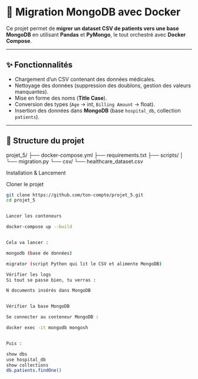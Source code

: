 # 🏥 Migration MongoDB avec Docker

Ce projet permet de **migrer un dataset CSV de patients vers une base MongoDB** en utilisant **Pandas** et **PyMongo**, le tout orchestré avec **Docker Compose**.

---

## ✨ Fonctionnalités
- Chargement d’un CSV contenant des données médicales.  
- Nettoyage des données (suppression des doublons, gestion des valeurs manquantes).  
- Mise en forme des noms (**Title Case**).  
- Conversion des types (`Age` → int, `Billing Amount` → float).  
- Insertion des données dans **MongoDB** (base `hospital_db`, collection `patients`).  

---

## 📂 Structure du projet


projet_5/
├── docker-compose.yml
├── requirements.txt
├── scripts/
│   └── migration.py
└── csv/
    └── healthcare_dataset.csv



Installation & Lancement

Cloner le projet

```bash
git clone https://github.com/ton-compte/projet_5.git
cd projet_5


Lancer les conteneurs

docker-compose up --build


Cela va lancer :

mongodb (base de données)

migrator (script Python qui lit le CSV et alimente MongoDB)

Vérifier les logs
Si tout se passe bien, tu verras :

N documents insérés dans MongoDB


Vérifier la base MongoDB

Se connecter au conteneur MongoDB :

docker exec -it mongodb mongosh


Puis :

show dbs
use hospital_db
show collections
db.patients.findOne()

